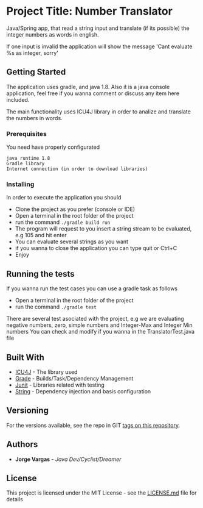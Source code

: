 # Project Title: Number Translator 

Java/Spring app, that read a string input and translate (if its possible) the integer numbers as words in english.

If one input is invalid the application will show the message  'Cant evaluate %s as integer, sorry'

## Getting Started

The application uses gradle, and java 1.8.  Also it is a java console application, feel free if you wanna comment or discuss 
any item here included.

The main functionality uses ICU4J library in order to analize and translate the numbers in words.

### Prerequisites

You need have properly configurated

```
java runtime 1.8
Gradle library
Internet connection (in order to download libraries)
```

### Installing

In order to execute the application you should
* Clone the project as you prefer (console or IDE)
* Open a terminal in the root folder of the project
* run the command ```./gradle build run```
* The program will request to you insert a string stream to be evaluated, e.g 105 and hit enter
* You can evaluate several strings as you want
* if you wanna to close the application you can type quit or Ctrl+C   
* Enjoy


## Running the tests

If you wanna run the test cases you can use a gradle task as follows
* Open a terminal in the root folder of the project
* run the command ```./gradle test```


There are several test asociated with the project, e.g we are evaluating negative numbers, zero, simple numbers and Integer-Max and Integer Min numbers
You can check and modify if you wanna in the TranslatorTest.java file 


## Built With

* [ICU4J](http://site.icu-project.org/home/why-use-icu4j) - The library used
* [Grade](https://gradle.org/) - Builds/Task/Dependency Management
* [Junit](https://junit.org) - Libraries related with testing
* [String](https://spring.io/) - Dependency injection and basis configuration


## Versioning

For the versions available, see the repo in GIT [tags on this repository](https://github.com/your/project/tags). 

## Authors

* **Jorge Vargas** - *Java Dev/Cyclist/Dreamer* 

## License

This project is licensed under the MIT License - see the [LICENSE.md](LICENSE.md) file for details
